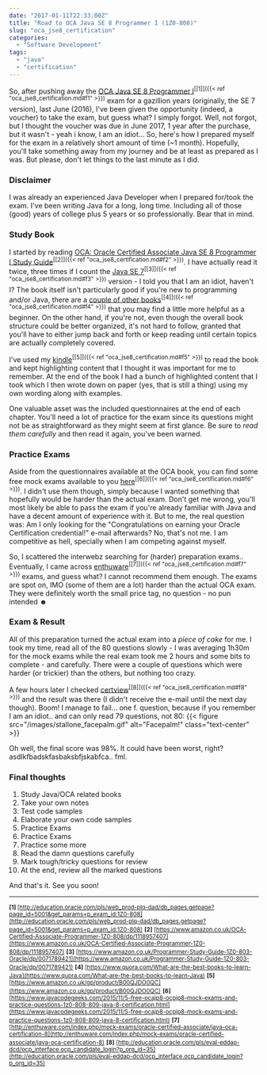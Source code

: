 ```yaml
---
date: "2017-01-11T22:33:00Z"
title: "Road to OCA Java SE 8 Programmer I (1Z0-808)"
slug: "oca_jse8_certification"
categories:
  - "Software Development"
tags:
  - "java"
  - "certification"
---
```


So, after pushing away the [OCA Java SE 8 Programmer I](http://education.oracle.com/pls/web_prod-plq-dad/db_pages.getpage?page_id=5001&get_params=p_exam_id:1Z0-808)<sup id="a1">[[1]]({{< ref "oca_jse8_certification.md#f1" >}})</sup> exam for a gazillion years (originally, the SE 7 version), last June (2016), I've been given the opportunity (indeed, a voucher) to take the exam, but guess what? I simply forgot. Well, not forgot, but I thought the voucher was due in June 2017, 1 year after the purchase, but it wasn't - yeah i know, I am an idiot...
So, here's how I prepared myself for the exam in a relatively short amount of time (~1 month). Hopefully, you'll take something away from my journey and be at least as prepared as I was. But please, don't let things to the last minute as I did.

### Disclaimer

I was already an experienced Java Developer when I prepared for/took the exam. I've been writing Java for a long, long time. Including all of those (good) years of college plus 5 years or so professionally. Bear that in mind.

### Study Book

I started by reading [OCA: Oracle Certified Associate Java SE 8 Programmer I Study Guide](https://www.amazon.co.uk/OCA-Certified-Associate-Programmer-1Z0-808/dp/1118957407)<sup id="a2">[[2]]({{< ref "oca_jse8_certification.md#f2" >}})</sup>. I have actually read it twice, three times if I count the [Java SE 7](https://www.amazon.co.uk/Programmer-Study-Guide-1Z0-803-Oracle/dp/0071789421/ref=sr_1_fkmr0_1?s=books&ie=UTF8&qid=1484002295&sr=1-1-fkmr0&keywords=OCA+Java+SE+7+Programmer+I+Study+Guide+%28Exam+1Z0-803%29+2nd+Edition)<sup id="a3">[[3]]({{< ref "oca_jse8_certification.md#f3" >}})</sup> version - I told you that I am an idiot, haven't I?
The book itself isn't particularly good if you're new to programming and/or Java, there are a [couple of other books](https://www.quora.com/What-are-the-best-books-to-learn-Java)<sup id="a4">[[4]]({{< ref "oca_jse8_certification.md#f4" >}})</sup> that you may find a little more helpful as a beginner. On the other hand, if you're not, even though the overall book structure could be better organized, it's not hard to follow, granted that you'll have to either jump back and forth or keep reading until certain topics are actually completely covered.

I've used my [kindle](https://www.amazon.co.uk/gp/product/B00QJDO0QC/ref=kin_comp_dk_kp_img)<sup id="a5">[[5]]({{< ref "oca_jse8_certification.md#f5" >}})</sup> to read the book and kept highlighting content that I thought it was important for me to remember. At the end of the book I had a bunch of highlighted content that I took which I then wrote down on paper (yes, that is still a thing) using my own wording along with examples.

One valuable asset was the included questionnaires at the end of each chapter. You'll need a lot of practice for the exam since its questions might not be as straightforward as they might seem at first glance. Be sure to _read them carefully_ and then read it again, you've been warned.

### Practice Exams

Aside from the questionnaires available at the OCA book, you can find some free mock exams available to you [here](https://www.javacodegeeks.com/2015/11/5-free-ocajp8-ocpjp8-mock-exams-and-practice-questions-1z0-808-809-java-8-certification.html)<sup id="a6">[[6]]({{< ref "oca_jse8_certification.md#f6" >}})</sup>. I didn't use them though, simply because I wanted something that hopefully would be harder than the actual exam.
Don't get me wrong, you'll most likely be able to pass the exam if you're already familiar with Java and have a decent amount of experience with it. But to me, the real question was: Am I only looking for the "Congratulations on earning your Oracle Certification credential!" e-mail afterwards? No, that's not me. I am competitive as hell, specially when I am competing against myself.

So, I scattered the interwebz searching for (harder) preparation exams.. Eventually, I came across [enthuware](http://enthuware.com/index.php/mock-exams/oracle-certified-associate/java-oca-certification-8)<sup id="a7">[[7]]({{< ref "oca_jse8_certification.md#f7" >}})</sup> exams, and guess what? I cannot recommend them enough. The exams are spot on, IMO (some of them are a lot) harder than the actual OCA exam. They were definitely worth the small price tag, no question - no pun intended &#9787;

### Exam & Result

All of this preparation turned the actual exam into a _piece of cake_ for me. I took my time, read all of the 80 questions slowly - I was averaging 1h30m for the mock exams while the real exam took me 2 hours and some bits to complete - and carefully. There were a couple of questions which were harder (or trickier) than the others, but nothing too crazy.

A few hours later I checked [certview](http://education.oracle.com/pls/eval-eddap-dcd/ocp_interface.ocp_candidate_login?p_org_id=35)<sup id="a8">[[8]]({{< ref "oca_jse8_certification.md#f8" >}})</sup> and the result was there (I didn't receive the e-mail until the next day though). Boom! I manage to fail... one f. question, because if you remember I am an idiot.. and can only read 79 questions, not 80: {{< figure src="/images/stallone_facepalm.gif" alt="Facepalm!" class="text-center" >}}

Oh well, the final score was 98%. It could have been worst, right? asdlkfbadskfasbaksbfjskabfca.. fml.

### Final thoughts

1. Study Java/OCA related books
2. Take your own notes
3. Test code samples
4. Elaborate your own code samples
5. Practice Exams
6. Practice Exams
7. Practice some more
8. Read the damn questions carefully
9. Mark tough/tricky questions for review
10. At the end, review all the marked questions

And that's it. See you soon!

<hr/>

<small><b id="f1">[1] </b> [http://education.oracle.com/pls/web_prod-plq-dad/db_pages.getpage?page_id=5001&get_params=p_exam_id:1Z0-808](http://education.oracle.com/pls/web_prod-plq-dad/db_pages.getpage?page_id=5001&get_params=p_exam_id:1Z0-808)</small>
<small><b id="f2">[2]</b> [https://www.amazon.co.uk/OCA-Certified-Associate-Programmer-1Z0-808/dp/1118957407](https://www.amazon.co.uk/OCA-Certified-Associate-Programmer-1Z0-808/dp/1118957407)</small>
<small><b id="f3">[3]</b> [https://www.amazon.co.uk/Programmer-Study-Guide-1Z0-803-Oracle/dp/0071789421](https://www.amazon.co.uk/Programmer-Study-Guide-1Z0-803-Oracle/dp/0071789421)</small>
<small><b id="f4">[4]</b> [https://www.quora.com/What-are-the-best-books-to-learn-Java](https://www.quora.com/What-are-the-best-books-to-learn-Java)</small>
<small><b id="f5">[5]</b> [https://www.amazon.co.uk/gp/product/B00QJDO0QC](https://www.amazon.co.uk/gp/product/B00QJDO0QC)</small>
<small><b id="f6">[6]</b> [https://www.javacodegeeks.com/2015/11/5-free-ocajp8-ocpjp8-mock-exams-and-practice-questions-1z0-808-809-java-8-certification.html](https://www.javacodegeeks.com/2015/11/5-free-ocajp8-ocpjp8-mock-exams-and-practice-questions-1z0-808-809-java-8-certification.html)</small>
<small><b id="f7">[7]</b> [http://enthuware.com/index.php/mock-exams/oracle-certified-associate/java-oca-certification-8](http://enthuware.com/index.php/mock-exams/oracle-certified-associate/java-oca-certification-8)</small>
<small><b id="f8">[8]</b> [http://education.oracle.com/pls/eval-eddap-dcd/ocp_interface.ocp_candidate_login?p_org_id=35](http://education.oracle.com/pls/eval-eddap-dcd/ocp_interface.ocp_candidate_login?p_org_id=35)</small>
